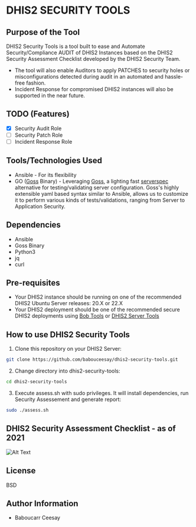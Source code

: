 # DHIS2 SECURITY TOOLS

## Purpose of the Tool

DHIS2 Security Tools is a tool built to ease and Automate Security/Compliance AUDIT of DHIS2 Instances based on the DHIS2 Security Assessment Checklist developed by the DHIS2 Security Team.

- The tool will also enable Auditors to apply PATCHES to security holes or misconfigurations detected during audit in an automated and hassle-free fashion.
- Incident Response for compromised DHIS2 instances will also be supported in the near future.

## TODO (Features)

- [x] Security Audit Role
- [ ] Security Patch Role
- [ ] Incident Response Role

## Tools/Technologies Used

- Ansible - For its flexibility
- GO ([Goss](https://github.com/goss-org/goss/) Binary) - Leveraging [Goss](https://github.com/goss-org/goss/), a lighting fast [serverspec](http://serverspec.org/) alternative for testing/validating server configuration. Goss's highly extensible yaml based syntax similar to Ansible, allows us to customize it to perform various kinds of tests/validations, ranging from Server to Application Security.

## Dependencies

- Ansible
- Goss Binary
- Python3
- jq
- curl

## Pre-requisites

- Your DHIS2 instance should be running on one of the recommended DHIS2 Ubuntu Server releases: 20.X or 22.X
- Your DHIS2 deployment should be one of the recommended secure DHIS2 deployments using [Bob Tools](https://github.com/bobjolliffe/dhis2-tools-ng) or [DHIS2 Server Tools](https://github.com/dhis2/dhis2-server-tools)

## How to use DHIS2 Security Tools

1. Clone this repository on your DHIS2 Server:

```sh
git clone https://github.com/babouceesay/dhis2-security-tools.git
```

2. Change directory into dhis2-security-tools:

```sh
cd dhis2-security-tools
```

3. Execute assess.sh with sudo privileges. It will install dependencies, run Security Assessement and generate report:

```sh
sudo ./assess.sh
```

## DHIS2 Security Assessment Checklist - as of 2021

![Alt Text](https://github.com/babouceesay/dhis2-security-tools/blob/main/images/DHIS2-SA.png)

## License

BSD

## Author Information

- Baboucarr Ceesay
